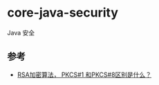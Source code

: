 # core-java-security
Java 安全

## 参考

- [RSA加密算法， PKCS#1 和PKCS#8区别是什么？](https://www.zhihu.com/question/340152317/answer/787510508)